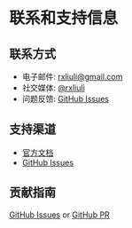 # 联系和支持信息

## 联系方式

- 电子邮件: [rxliuli@gmail.com](mailto:rxliuli@gmail.com)
- 社交媒体: [@rxliuli](https://x.com/rxliuli)
- 问题反馈: [GitHub Issues](https://github.com/rxliuli/mass-block-twitter/issues)

## 支持渠道

- [官方文档](http://mass-block-twitter.rxliuli.com/docs/)
- [GitHub Issues](https://github.com/rxliuli/mass-block-twitter/issues)

## 贡献指南

[GitHub Issues](https://github.com/rxliuli/mass-block-twitter/issues) or [GitHub PR](https://github.com/rxliuli/mass-block-twitter/pulls)
